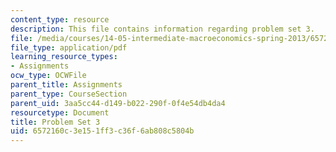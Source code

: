 ```yaml
---
content_type: resource
description: This file contains information regarding problem set 3.
file: /media/courses/14-05-intermediate-macroeconomics-spring-2013/6572160c3e151ff3c36f6ab808c5804b_MIT14_05S13_pset3.pdf
file_type: application/pdf
learning_resource_types:
- Assignments
ocw_type: OCWFile
parent_title: Assignments
parent_type: CourseSection
parent_uid: 3aa5cc44-d149-b022-290f-0f4e54db4da4
resourcetype: Document
title: Problem Set 3
uid: 6572160c-3e15-1ff3-c36f-6ab808c5804b
---
```

